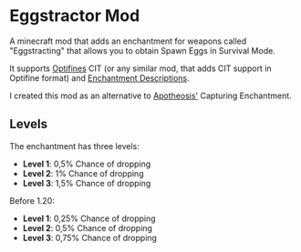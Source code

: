 # Eggstractor Mod

A minecraft mod that adds an enchantment for weapons called "Eggstracting" that allows you to obtain Spawn Eggs in Survival Mode.

It supports [Optifines](https://optifine.net/home) CIT (or any similar mod, that adds CIT support in Optifine format) and [Enchantment Descriptions](https://modrinth.com/mod/enchantment-descriptions).

I created this mod as an alternative to [Apotheosis'](https://www.curseforge.com/minecraft/mc-mods/apotheosis/) Capturing Enchantment.

## Levels

The enchantment has three levels:

+ **Level 1**: 0,5% Chance of dropping
+ **Level 2**: 1% Chance of dropping
+ **Level 3**: 1,5% Chance of dropping

Before 1.20:
+ **Level 1**: 0,25% Chance of dropping
+ **Level 2**: 0,5% Chance of dropping
+ **Level 3**: 0,75% Chance of dropping
